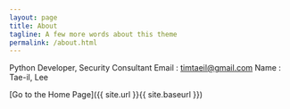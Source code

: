 ```yaml
---
layout: page
title: About
tagline: A few more words about this theme
permalink: /about.html
---
```


Python Developer, Security Consultant
Email : timtaeil@gmail.com
Name  : Tae-il, Lee

[Go to the Home Page]({{ site.url }}{{ site.baseurl }})
